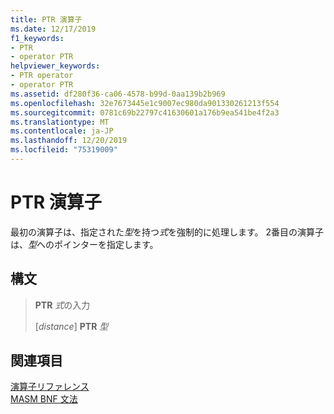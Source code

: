 ```yaml
---
title: PTR 演算子
ms.date: 12/17/2019
f1_keywords:
- PTR
- operator PTR
helpviewer_keywords:
- PTR operator
- operator PTR
ms.assetid: df280f36-ca06-4578-b99d-0aa139b2b969
ms.openlocfilehash: 32e7673445e1c9007ec980da901330261213f554
ms.sourcegitcommit: 0781c69b22797c41630601a176b9ea541be4f2a3
ms.translationtype: MT
ms.contentlocale: ja-JP
ms.lasthandoff: 12/20/2019
ms.locfileid: "75319009"
---
```

# <a name="operator-ptr"></a>PTR 演算子

最初の演算子は、指定された*型*を持つ*式*を強制的に処理します。 2番目の演算子は、*型*へのポインターを指定します。

## <a name="syntax"></a>構文

> **PTR** *式*の入力
>
> \[*distance*] **PTR** *型*

## <a name="see-also"></a>関連項目

[演算子リファレンス](operators-reference.md)\
[MASM BNF 文法](masm-bnf-grammar.md)

